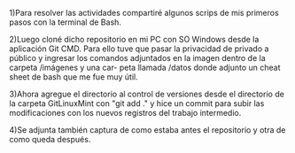 1)Para resolver las actividades compartiré algunos scrips de mis primeros
pasos con la terminal de Bash.

2)Luego cloné dicho repositorio en mi PC con SO Windows desde la aplicación
Git CMD. Para ello tuve que pasar la privacidad de privado a público y ingresar 
los comandos adjuntados en la imagen dentro de la carpeta /imágenes y una car-
peta llamada /datos donde adjunto un cheat sheet de bash que me fue muy útil.

3)Ahora agregue el directorio al control de versiones desde el directorio de 
la carpeta GitLinuxMint con "git add ." y hice un commit para subir las modificaciones con los nuevos registros del trabajo intermedio.

4)Se adjunta también captura de como estaba antes el repositorio y otra de 
como queda después.



